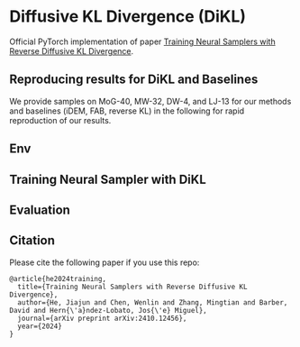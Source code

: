 # Diffusive KL Divergence (DiKL)
Official PyTorch implementation of paper [Training Neural Samplers with Reverse Diffusive KL Divergence](https://arxiv.org/abs/2410.12456).

## Reproducing results for DiKL and Baselines
We provide samples on MoG-40, MW-32, DW-4, and LJ-13 for our methods and baselines (iDEM, FAB, reverse KL) in the following for rapid reproduction of our results.


## Env

## Training Neural Sampler with DiKL


## Evaluation

## Citation

Please cite the following paper if you use this repo:

```
@article{he2024training,
  title={Training Neural Samplers with Reverse Diffusive KL Divergence},
  author={He, Jiajun and Chen, Wenlin and Zhang, Mingtian and Barber, David and Hern{\'a}ndez-Lobato, Jos{\'e} Miguel},
  journal={arXiv preprint arXiv:2410.12456},
  year={2024}
}
```
